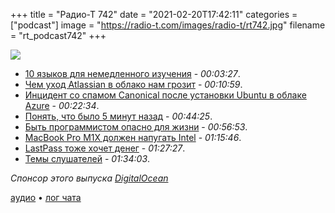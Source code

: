 +++
title = "Радио-Т 742"
date = "2021-02-20T17:42:11"
categories = ["podcast"]
image = "https://radio-t.com/images/radio-t/rt742.jpg"
filename = "rt_podcast742"
+++

![](https://radio-t.com/images/radio-t/rt742.jpg)

- [10 языков для немедленного изучения](https://www.techrepublic.com/article/the-essential-10-programming-languages-developers-need-to-know-this-year/) - *00:03:27*.
- [Чем уход Atlassian в облако нам грозит](https://www.atlassian.com/migration/journey-to-cloud) - *00:10:59*.
- [Инцидент со спамом Canonical после установки Ubuntu в облаке Azure](https://www.opennet.ru/opennews/art.shtml?num=54591) - *00:22:34*.
- [Понять, что было 5 минут назад](https://web.eecs.utk.edu/~azh/blog/yestercode.html) - *00:44:25*.
- [Быть программистом опасно для жизни](https://daniel.haxx.se/blog/2021/02/19/i-will-slaughter-you/) - *00:56:53*.
- [MacBook Pro M1X должен напугать Intel](https://www.tomsguide.com/news/macbook-pro-m1x-benchmarks-just-leaked-and-intel-should-be-scared) - *01:15:46*.
- [LastPass тоже хочет денег](https://blog.lastpass.com/2021/02/changes-to-lastpass-free/) - *01:27:27*.
- [Темы слушателей](https://radio-t.com/p/2021/02/16/prep-742/) - *01:34:03*.

*Спонсор этого выпуска [DigitalOcean](https://do.co/radiot)*


[аудио](https://cdn.radio-t.com/rt_podcast742.mp3) • [лог чата](https://chat.radio-t.com/logs/radio-t-742.html)
<audio src="https://cdn.radio-t.com/rt_podcast742.mp3" preload="none"></audio>
